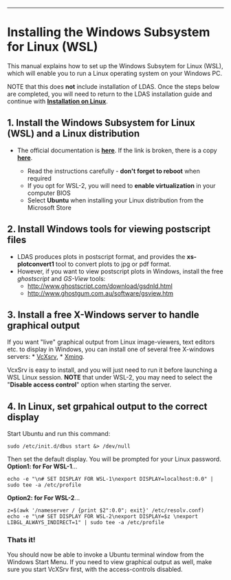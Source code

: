 --------------------------------------------------------------------------------
# Installing the Windows Subsystem for Linux (WSL) 
This manual explains how to set up the Windows Subsytem for Linux (WSL), which will enable you to run a Linux operating system on your Windows PC.    

NOTE that this does **not** include installation of LDAS. Once the steps below are completed, you will need to return to the LDAS installation guide and continue with **[Installation on Linux](https://github.com/feathercode/LDAS/blob/master/README.md#installation-on-linux)**.  

## 1. Install the Windows Subsystem for Linux (WSL) and a Linux distribution  
* The official documentation is **[here](https://docs.microsoft.com/en-us/windows/wsl/install-win10)**. If the  link is broken, there is a copy **[here](https://github.com/feathercode/LDAS/blob/master/docs/manual_WSL_2.md)**.

	* Read the instructions carefully - **don't forget to reboot** when required
	* If you opt for WSL-2, you will need to **enable virtualization** in your computer BIOS 
	* Select **Ubuntu** when installing your Linux distribution from the Microsoft Store

## 2. Install Windows tools for viewing postscript files  
* LDAS produces plots in postscript format, and provides the **xs-plotconvert1** tool to convert plots to jpg or pdf format.
* However, if you want to view postscript plots in Windows, install the free *ghostscript* and *GS-View* tools: 
	* http://www.ghostscript.com/download/gsdnld.html
	* http://www.ghostgum.com.au/software/gsview.htm

## 3. Install a free X-Windows server to handle graphical output 
If you want "live" graphical output from Linux image-viewers, text editors etc. to display in Windows, you can install one of several free X-windows servers: 
	* [VcXsrv](https://sourceforge.net/projects/vcxsrv/),
	* [Xming](https://sourceforge.net/projects/xming/files/latest/download).

VcxSrv is easy to install, and you will just need to run it before launching a WSL Linux session. **NOTE** that under WSL-2, you may need to select the "**Disable access control**" option when starting the server. 

## 4. In Linux, set grpahical output to the correct display 
Start Ubuntu and run this command: 
```
sudo /etc/init.d/dbus start &> /dev/null
```

Then set the default display. You will be prompted for your Linux password.  
**Option1: for For WSL-1**...
```
echo -e "\n# SET DISPLAY FOR WSL-1\nexport DISPLAY=localhost:0.0" | sudo tee -a /etc/profile 
```
**Option2: for For WSL-2**...
```
z=$(awk '/nameserver / {print $2":0.0"; exit}' /etc/resolv.conf)
echo -e "\n# SET DISPLAY FOR WSL-2\nexport DISPLAY=$z \nexport LIBGL_ALWAYS_INDIRECT=1" | sudo tee -a /etc/profile
```

### Thats it! 

You should now be able to invoke a Ubuntu terminal window from the Windows Start Menu. If you need to view graphical output as well, make sure you start VcXSrv first, with the access-controls disabled.

